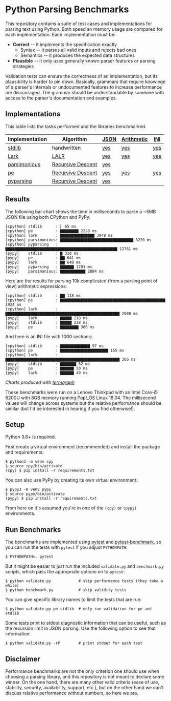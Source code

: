 # Python Parsing Benchmarks

This repository contains a suite of test cases and implementations for
parsing text using Python. Both speed an memory usage are compared for
each implementation. Each implementation must be:

* **Correct** -- it implements the specification exactly
  - Syntax -- it parses all valid inputs and rejects bad ones
  - Semantics -- it produces the expected data structures
* **Plausible** -- it only uses generally known parser features or
  parsing strategies

Validation tests can ensure the correctness of an implementation, but
its plausibility is harder to pin down. Basically, grammars that
require knowlege of a parser's internals or undocumented features to
increase performance are discouraged. The grammar should be
understandable by someone with access to the parser's documentation
and examples.


## Implementations

This table lists the tasks performed and the libraries benchmarked.

| Implementation | Algorithm           | [JSON]                   | [Arithmetic]             | [INI]             |
| -------------- | ------------------- | ------------------------ | ---------------------    | -------           |
| [stdlib]       | handwritten         | [yes][stdlib-json]       | [yes][stdlib-arithmetic] | [yes][stdlib-ini] |
| [Lark]         | [LALR]              | [yes][Lark-json]         | [yes][lark-arithmetic]   | [yes][lark-ini]   |
| [parsimonious] | [Recursive Descent] | [yes][parsimonious-json] |                          |                   |
| [pe]           | [Recursive Descent] | [yes][pe-json]           | [yes][pe-arithmetic]     | [yes][pe-ini]     |
| [pyparsing]    | [Recursive Descent] | [yes][pyparsing-json]    |                          |                   |


[stdlib]: https://docs.python.org/3/
[Lark]: https://github.com/lark-parser/lark
[parsimonious]: https://github.com/erikrose/parsimonious
[pe]: https://github.com/goodmami/pe
[pyparsing]: https://github.com/pyparsing/pyparsing/

[JSON]: tasks/json.md
[Arithmetic]: tasks/arithmetic.md
[INI]: tasks/ini.md

[stdlib-json]: bench/stdlib/json.py
[Lark-json]: bench/lark/json.py
[parsimonious-json]: bench/parsimonious/json.py
[pe-json]: bench/pe/json.py
[pyparsing-json]: bench/pyparsing/json.py

[stdlib-arithmetic]: bench/stdlib/arithmetic.py
[Lark-arithmetic]: bench/lark/arithmetic.py
[pe-arithmetic]: bench/pe/arithmetic.py

[stdlib-ini]: bench/stdlib/ini.py
[Lark-ini]: bench/lark/ini.py
[pe-ini]: bench/pe/ini.py

[LALR]: https://en.wikipedia.org/wiki/LALR_parser
[Recursive Descent]: https://en.wikipedia.org/wiki/Recursive_descent_parser

## Results

The following bar chart shows the time in milliseconds to parse a ~5MB
JSON file using both CPython and PyPy.

```
[cpython] stdlib      : ▏ 65 ms
[cpython] pe          : ▇▇▇▇▇▇▇▇ 2228 ms
[cpython] lark        : ▇▇▇▇▇▇▇▇▇▇▇▇▇▇▇ 3948 ms
[cpython] parsimonious: ▇▇▇▇▇▇▇▇▇▇▇▇▇▇▇▇▇▇▇▇▇▇▇▇▇▇▇▇▇▇▇▇ 8220 ms
[cpython] pyparsing   : ▇▇▇▇▇▇▇▇▇▇▇▇▇▇▇▇▇▇▇▇▇▇▇▇▇▇▇▇▇▇▇▇▇▇▇▇▇▇▇▇▇▇▇▇▇▇▇▇▇ 12761 ms
[pypy]    stdlib      : ▇ 310 ms
[pypy]    pe          : ▇▇ 641 ms
[pypy]    lark        : ▇▇ 648 ms
[pypy]    pyparsing   : ▇▇▇▇▇▇ 1701 ms
[pypy]    parsimonious: ▇▇▇▇▇▇▇▇▇▇▇ 2884 ms
```

Here are the results for parsing 10k complicated (from a parsing point
of view) arithmetic expressions:


```
[cpython] stdlib      : ▇▇ 118 ms
[cpython] pe          : ▇▇▇▇▇▇▇▇▇▇▇▇▇▇▇▇▇▇▇▇▇▇▇▇▇▇▇▇▇▇▇▇▇▇▇▇▇▇▇▇▇▇▇▇▇▇ 1924 ms
[cpython] lark        : ▇▇▇▇▇▇▇▇▇▇▇▇▇▇▇▇▇▇▇▇▇▇▇▇▇▇▇▇▇▇▇▇▇▇▇▇▇▇▇▇▇▇▇▇▇▇▇▇▇▇ 2080 ms
[pypy]    lark        : ▇▇▇▇▇ 218 ms
[pypy]    stdlib      : ▇▇▇▇▇ 228 ms
[pypy]    pe          : ▇▇▇▇▇▇▇▇ 366 ms
```

And here is an INI file with 1000 sections:

```
[cpython] stdlib      : ▇▇▇▇▇▇▇▇▇▇▇▇▇ 97 ms
[cpython] pe          : ▇▇▇▇▇▇▇▇▇▇▇▇▇▇▇▇▇▇▇▇▇ 155 ms
[cpython] lark        : ▇▇▇▇▇▇▇▇▇▇▇▇▇▇▇▇▇▇▇▇▇▇▇▇▇▇▇▇▇▇▇▇▇▇▇▇▇▇▇▇▇▇▇▇▇▇▇▇▇▇ 366 ms
[pypy]    stdlib      : ▇▇▇▇▇▇▇ 52 ms
[pypy]    pe          : ▇▇▇▇▇▇ 50 ms
[pypy]    lark        : ▇▇▇▇▇▇ 49 ms
```


*Charts produced with [termgraph](https://github.com/mkaz/termgraph)*

These benchmarks were run on a Lenovo Thinkpad with an Intel Core-i5
6200U with 8GB memory running Pop!_OS Linux 18.04. The millisecond
values will change across systems but the relative performance should
be similar (but I'd be interested in hearing if you find otherwise!).

## Setup

Python 3.6+ is required.

First create a virtual environment (recommended) and install the
package and requirements:

``` console
$ python3 -m venv cpy
$ source cpy/bin/activate
(cpy) $ pip install -r requirements.txt
```

You can also use PyPy by creating its own virtual environment:

``` console
$ pypy3 -m venv pypy
$ source pypy/bin/activate
(pypy) $ pip install -r requirements.txt
```

From here on it's assumed you're in one of the `(cpy)` or `(pypy)` environments.

## Run Benchmarks

The benchmarks are implemented using [pytest](https://pytest.org) and
[pytest-benchmark](https://github.com/ionelmc/pytest-benchmark), so
you can run the tests with `pytest` if you adjust `PYTHONPATH`:

``` console
$ PYTHONPATH=. pytest
```

But it might be easier to just run the included `validate.py` and
`benchmark.py` scripts, which pass the appropriate options on to
`pytest`:

``` console
$ python validate.py            # skip performance tests (they take a while)
$ python benchmark.py           # skip validity tests
```

You can give specific library names to limit the tests that are run:

``` console
$ python validate.py pe stdlib  # only run validation for pe and stdlib
```

Some tests print to stdout diagnostic information that can be useful,
such as the recursion limit in JSON parsing. Use the following option to see that information:

``` console
$ python validate.py -rP        # print stdout for each test
```


## Disclaimer

Performance benchmarks are not the only criterion one should use when
choosing a parsing library, and this repository is not meant to
declare some winner. On the one hand, there are many other valid
criteria (ease of use, stability, security, availability, support,
etc.), but on the other hand we can't discuss relative performance
without numbers, so here we are.
